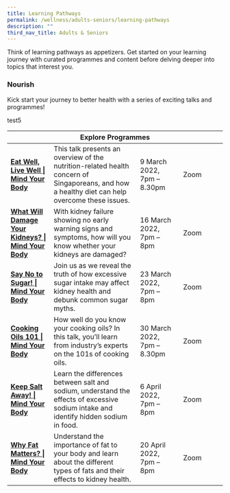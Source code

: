 ```yaml
---
title: Learning Pathways
permalink: /wellness/adults-seniors/learning-pathways
description: ""
third_nav_title: Adults & Seniors
---
```

<style type="text/css">
/* Links */
.content a { color: #322987; }
.content a:focus,
.content a:hover { color: #28216c; }

/* Button Outline */
.bp-button { padding-left: 1.5rem; padding-right: 1.5rem; }
.bp-button.is-primary-outline { border: 1px solid #322987; color: #322987; background-color: transparent; text-decoration: none; }
.bp-button.is-primary-outline:focus,
.bp-button.is-primary-outline:hover { border: 1px solid #322987; color: #cff2e8; background-color: #322987; text-decoration: none; }

/* Responsive Iframe */
.responsive-iframe { position: absolute; top: 0; left: 0; bottom: 0; right: 0; width: 100%; height: 100%; }
.responsive-iframe-container { position: relative; overflow: hidden; width: 100%; }
.responsive-iframe-container.ratio-16by9 { padding-top: 56.25%; }
.responsive-iframe-container.ratio-4by3 { padding-top: 75%; }
.responsive-iframe-container.ratio-3by2 { padding-top: 66.66%; }
.responsive-iframe-container.ratio-1by1 { padding-top: 100%; }
</style>
Think of learning pathways as appetizers. Get started on your learning journey with curated programmes and content before delving deeper into topics that interest you.
<h3><b> Nourish </b></h3>

Kick start your journey to better health with a series of exciting talks and programmes! 

test5

<div class="horizontal-scroll margin--bottom--lg">
  <table class="generic-table">
    <thead>
      <tr>
        <th colspan="4" class="is-uppercase has-weight-normal">Explore Programmes</th>
      </tr>
    </thead>
		<tbody>
     <tr>
        <td style="width: 20%;"><a href="https://www.eventbrite.sg/e/eat-well-live-well-mind-your-body-registration-267309870017?utm-campaign=social&utm-content=attendeeshare&utm-medium=discovery&utm-term=listing&utm-source=cp&aff=escb 
" target="_blank"><b>Eat Well, Live Well | Mind Your Body </b></a></td>
        <td style="width: 40%;">This talk presents an overview of the nutrition-related health concern of Singaporeans, and how a healthy diet can help overcome these issues. 
</td>
        <td style="width: 20%;"> 9 March 2022, <br>7pm – 8.30pm</td>
         <td style="width: 20%;">Zoom </td>
      </tr>
     <tr>
     <td><a href="https://www.eventbrite.sg/e/what-will-damage-your-kidneys-mind-your-body-registration-251700501977?utm-campaign=social&utm-content=attendeeshare&utm-medium=discovery&utm-term=listing&utm-source=cp&aff=escb" target="_blank"><b> What Will Damage Your Kidneys? | Mind Your Body</b></a></td>
       <td style="width: 40%;"> With kidney failure showing no early warning signs and symptoms, how will you know whether your kidneys are damaged?</td>
        <td style="width: 20%;"> 16 March 2022, <br>7pm – 8pm  </td>
        <td style="width: 20%;"> Zoom</td>
      </tr>
      <tr>
      <td><a href=" https://www.eventbrite.sg/e/say-no-to-sugar-mind-your-body-registration-251702307377?utm-campaign=social&utm-content=attendeeshare&utm-medium=discovery&utm-term=listing&utm-source=cp&aff=escb" target="_blank"><b> Say No to Sugar! | Mind Your Body</b></td>
      <td style="width: 40%;"> Join us as we reveal the truth of how excessive sugar intake may affect kidney health and debunk common sugar myths.</td>
        <td style="width: 20%;"> 23 March 2022, <br>7pm – 8pm </td>
        <td style="width: 20%;"> Zoom</td>
      </tr>
      <tr>
      <td><a href="https://www.eventbrite.sg/e/cooking-oils-101-mind-your-body-registration-255044824937?utm-campaign=social&utm-content=attendeeshare&utm-medium=discovery&utm-term=listing&utm-source=cp&aff=escb" target="_blank"><b> Cooking Oils 101 | Mind Your Body</b></a></td>
       <td style="width: 40%;"> How well do you know your cooking oils? In this talk, you’ll learn from industry’s experts on the 101s of cooking oils.</td>
        <td style="width: 20%;"> 30 March 2022, <br>7pm – 8.30pm  </td>
        <td style="width: 20%;"> Zoom</td>
      </tr>
      <tr>
      <td><a href="https://www.eventbrite.sg/e/keep-salt-away-mind-your-body-registration-251703892117?utm-campaign=social&utm-content=attendeeshare&utm-medium=discovery&utm-term=listing&utm-source=cp&aff=escb" target="_blank"><b> Keep Salt Away! | Mind Your Body </b></a></td>
      <td style="width: 40%;"> Learn the differences between salt and sodium, understand the effects of excessive sodium intake and identify hidden sodium in food.</td>
        <td style="width: 20%;"> 6 April 2022, <br> 7pm – 8pm  </td>
        <td style="width: 20%;"> Zoom</td>
      </tr>
      <tr>
      <td><a href="https://www.eventbrite.sg/e/why-fat-matters-mind-your-body-registration-251705847967?utm-campaign=social&utm-content=attendeeshare&utm-medium=discovery&utm-term=listing&utm-source=cp&aff=escb" target="_blank"><b> Why Fat Matters? | Mind Your Body </b></a></td>
        <td style="width: 40%;"> Understand the importance of fat to your body and learn about the different types of fats and their effects to kidney health.</td>
        <td style="width: 20%;"> 20 April 2022, <br> 7pm – 8pm  </td>
        <td style="width: 20%;"> Zoom</td>
	  </tr>
	
   </tbody>
  </table>
</div>